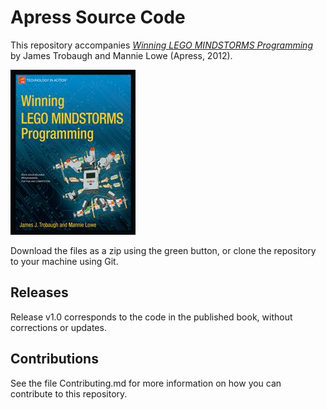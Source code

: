 # Apress Source Code

This repository accompanies [*Winning LEGO MINDSTORMS Programming*](http://www.apress.com/9781430245360) by James Trobaugh and Mannie Lowe (Apress, 2012).

![Cover image](9781430245360.jpg)

Download the files as a zip using the green button, or clone the repository to your machine using Git.

## Releases

Release v1.0 corresponds to the code in the published book, without corrections or updates.

## Contributions

See the file Contributing.md for more information on how you can contribute to this repository.

